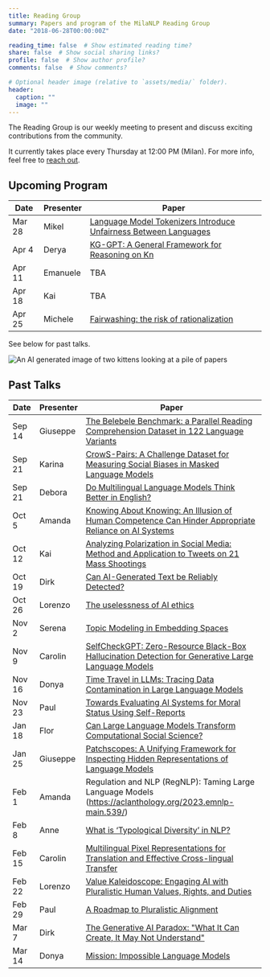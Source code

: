 ```yaml
---
title: Reading Group
summary: Papers and program of the MilaNLP Reading Group
date: "2018-06-28T00:00:00Z"

reading_time: false  # Show estimated reading time?
share: false  # Show social sharing links?
profile: false  # Show author profile?
comments: false  # Show comments?

# Optional header image (relative to `assets/media/` folder).
header:
  caption: ""
  image: ""
---
```


The Reading Group is our weekly meeting to present and discuss exciting contributions from the community.

It currently takes place every Thursday at 12:00 PM (Milan). For more info, feel free to [reach out](mailto:donya.rooein@unibocconi.it).

## Upcoming Program

| Date | Presenter | Paper |
| ---- | ----------- | ---- | 
| Mar 28 | Mikel | [Language Model Tokenizers Introduce Unfairness Between Languages](https://arxiv.org/abs/2305.15425) |
| Apr 4 | Derya | [KG-GPT: A General Framework for Reasoning on Kn](https://arxiv.org/pdf/2310.11220.pdf) |
| Apr 11 | Emanuele | TBA |
| Apr 18 | Kai | TBA |
| Apr 25 | Michele | [Fairwashing: the risk of rationalization](https://arxiv.org/abs/1901.09749) |


See below for past talks.

<!-- - Sep-14, Giuseppe, [The Belebele Benchmark: a Parallel Reading Comprehension Dataset in 122 Language Variants](https://arxiv.org/abs/2308.16884)
- Sep-21, Karina, [CrowS-Pairs: A Challenge Dataset for Measuring Social Biases in Masked Language Models](https://aclanthology.org/2020.emnlp-main.154.pdf)
- Sep-28, Debora, [Do Multilingual Language Models Think Better in English?](https://arxiv.org/abs/2308.01223)
- Oct-5, Amanda, [Knowing About Knowing: An Illusion of Human Competence Can Hinder Appropriate Reliance on AI Systems](https://dl.acm.org/doi/10.1145/3544548.3581025)
- Oct-12, Kai, [Analyzing Polarization in Social Media: Method and Application to Tweets on 21 Mass Shootings](https://aclanthology.org/N19-1304.pdf)
- Oct-19, Dirk, [Can AI-Generated Text be Reliably Detected?](https://arxiv.org/pdf/2303.11156.pdf)
- Oct-26, Lorenzo
- Nov-2,
- Nov-9
- Nov-16, Donya	
- Nov-23, Paul	
- Nov-30, Flor	
- Dec-7, *break (EMNLP)*
- Dec-14 
- Dec-21
- Dec-28, *break (Christmas)* -->

![An AI generated image of two kittens looking at a pile of papers](https://storage.googleapis.com/pai-images/4052a8b4bb134ffb953b417e3a03da6e.jpeg)

## Past Talks

| Date      | Presenter | Paper |
| ----------- | ----------- | ---- |
| Sep 14 | Giuseppe | [The Belebele Benchmark: a Parallel Reading Comprehension Dataset in 122 Language Variants](https://arxiv.org/abs/2308.16884) |
| Sep 21 | Karina | [CrowS-Pairs: A Challenge Dataset for Measuring Social Biases in Masked Language Models](https://aclanthology.org/2020.emnlp-main.154.pdf)
| Sep 21 | Debora | [Do Multilingual Language Models Think Better in English?](https://arxiv.org/abs/2308.01223) |
| Oct 5 | Amanda | [Knowing About Knowing: An Illusion of Human Competence Can Hinder Appropriate Reliance on AI Systems](https://dl.acm.org/doi/10.1145/3544548.3581025) |
| Oct 12 | Kai | [Analyzing Polarization in Social Media: Method and Application to Tweets on 21 Mass Shootings](https://aclanthology.org/N19-1304.pdf) |
| Oct 19 | Dirk | [Can AI-Generated Text be Reliably Detected?](https://arxiv.org/pdf/2303.11156.pdf) |
| Oct 26 | Lorenzo | [The uselessness of AI ethics](https://link.springer.com/article/10.1007/s43681-022-00209-w) |
| Nov 2 | Serena | [Topic Modeling in Embedding Spaces](https://direct.mit.edu/tacl/article/doi/10.1162/tacl_a_00325/96463/Topic-Modeling-in-Embedding-Spaces) |
| Nov 9 | Carolin | [SelfCheckGPT: Zero-Resource Black-Box Hallucination Detection for Generative Large Language Models](https://arxiv.org/abs/2303.08896) |
| Nov 16 | Donya | [Time Travel in LLMs: Tracing Data Contamination in Large Language Models](https://arxiv.org/abs/2308.08493) |
| Nov 23 | Paul | [Towards Evaluating AI Systems for Moral Status Using Self-Reports](https://arxiv.org/abs/2311.08576) |
| Jan 18 | Flor | [Can Large Language Models Transform Computational Social Science?](https://arxiv.org/abs/2305.03514) |
| Jan 25 | Giuseppe | [Patchscopes: A Unifying Framework for Inspecting Hidden Representations of Language Models](https://arxiv.org/abs/2401.06102) |
| Feb 1 | Amanda | Regulation and NLP (RegNLP): Taming Large Language Models (https://aclanthology.org/2023.emnlp-main.539/) |
| Feb 8 | Anne | [What is ‘Typological Diversity’ in NLP?](https://arxiv.org/pdf/2402.04222.pdf) |
| Feb 15 | Carolin | [Multilingual Pixel Representations for Translation and Effective Cross-lingual Transfer](https://aclanthology.org/2023.emnlp-main.854.pdf) |
| Feb 22 | Lorenzo | [Value Kaleidoscope: Engaging AI with Pluralistic Human Values, Rights, and Duties](https://arxiv.org/abs/2309.00779)
| Feb 29 | Paul | [A Roadmap to Pluralistic Alignment](https://arxiv.org/abs/2402.05070) |
| Mar 7 | Dirk | [The Generative AI Paradox: "What It Can Create, It May Not Understand"](https://arxiv.org/abs/2311.00059) |
| Mar 14 | Donya | [Mission: Impossible Language Models](https://arxiv.org/abs/2401.06416) |
